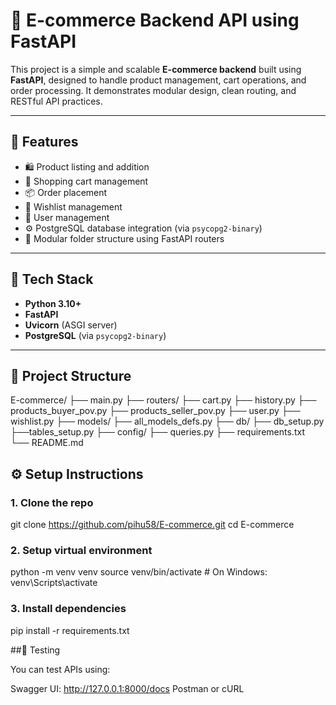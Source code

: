 # 🛒 E-commerce Backend API using FastAPI

This project is a simple and scalable **E-commerce backend** built using **FastAPI**, designed to handle product management, cart operations, and order processing. It demonstrates modular design, clean routing, and RESTful API practices.

---

## 🚀 Features

- 🛍 Product listing and addition
- 🛒 Shopping cart management
- 📦 Order placement
- 💖 Wishlist management
- 👤 User management
- ⚙️ PostgreSQL database integration (via `psycopg2-binary`)
- 📂 Modular folder structure using FastAPI routers

---

## 🧰 Tech Stack

- **Python 3.10+**
- **FastAPI**
- **Uvicorn** (ASGI server)
- **PostgreSQL** (via `psycopg2-binary`)

---

## 📁 Project Structure

E-commerce/
├── main.py
├── routers/
    ├── cart.py
    ├── history.py
    ├── products_buyer_pov.py
    ├── products_seller_pov.py
    ├── user.py
    ├── wishlist.py
├── models/
    ├── all_models_defs.py
├── db/
    ├── db_setup.py
    ├──tables_setup.py
├── config/
    ├── queries.py
├── requirements.txt
└── README.md


## ⚙️ Setup Instructions

### 1. Clone the repo

git clone https://github.com/pihu58/E-commerce.git
cd E-commerce

### 2. Setup virtual environment

python -m venv venv
source venv/bin/activate  # On Windows: venv\Scripts\activate

### 3. Install dependencies

pip install -r requirements.txt


##🧪 Testing

You can test APIs using:

Swagger UI: http://127.0.0.1:8000/docs
Postman or cURL

